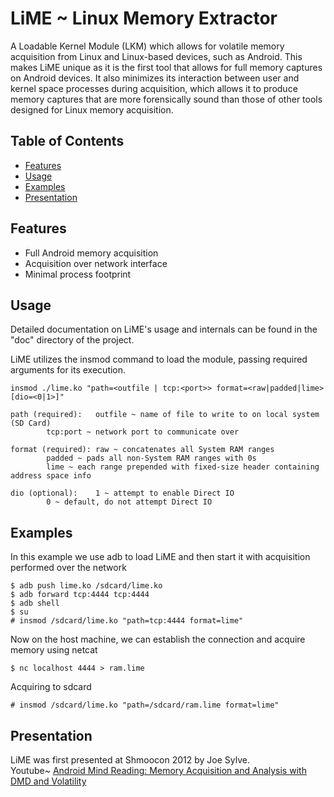 # LiME ~ Linux Memory Extractor
A Loadable Kernel Module (LKM) which allows for volatile memory acquisition from Linux and Linux-based devices, such as Android. This makes LiME unique as it is the first tool that allows for full memory captures on Android devices. It also minimizes its interaction between user and kernel space processes during acquisition, which allows it to produce memory captures that are more forensically sound than those of other tools designed for Linux memory acquisition.

## Table of Contents
 * [Features](#features)
 * [Usage](#usage)
  * [Examples](#example)
 * [Presentation](#present)
 
## Features <a name="features"/>
* Full Android memory acquisition
* Acquisition over network interface
* Minimal process footprint

## Usage <a name="usage"/>
Detailed documentation on LiME's usage and internals can be found in the "doc" directory of the project.

LiME utilizes the insmod command to load the module, passing required arguments for its execution.
```
insmod ./lime.ko "path=<outfile | tcp:<port>> format=<raw|padded|lime> [dio=<0|1>]"

path (required):   outfile ~ name of file to write to on local system (SD Card)
        tcp:port ~ network port to communicate over
        
format (required): raw ~ concatenates all System RAM ranges
        padded ~ pads all non-System RAM ranges with 0s
        lime ~ each range prepended with fixed-size header containing address space info
        
dio (optional):    1 ~ attempt to enable Direct IO
        0 ~ default, do not attempt Direct IO
```

## Examples <a name="example"/>
In this example we use adb to load LiME and then start it with acquisition performed over the network
```
$ adb push lime.ko /sdcard/lime.ko
$ adb forward tcp:4444 tcp:4444
$ adb shell
$ su
# insmod /sdcard/lime.ko "path=tcp:4444 format=lime"
```

Now on the host machine, we can establish the connection and acquire memory using netcat
```
$ nc localhost 4444 > ram.lime
```

Acquiring to sdcard
```
# insmod /sdcard/lime.ko "path=/sdcard/ram.lime format=lime"
```

## Presentation <a name="present"/>
LiME was first presented at Shmoocon 2012 by Joe Sylve.  
Youtube~ <a href="https://www.youtube.com/watch?v=oWkOyphlmM8">Android Mind Reading: Memory Acquisition and Analysis with DMD and Volatility</a>
